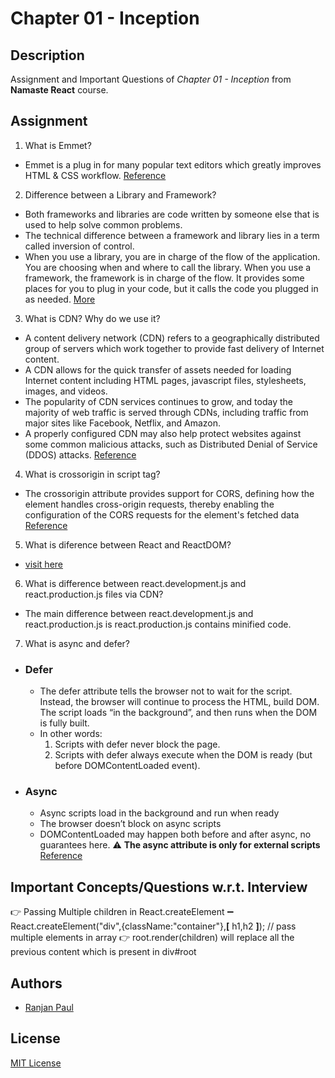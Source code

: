 
# Chapter 01 - Inception

## Description

 Assignment and Important Questions of *Chapter 01 - Inception* from **Namaste React** course.


 ## Assignment

1. What is Emmet?
- Emmet is a plug in for many popular text editors which greatly improves HTML & CSS workflow.
    [Reference](https://medium.com/@kartik2406/web-development-with-vs-code-part-1-emmet-6af80f0f630c)

2. Difference between a Library and Framework?
- Both frameworks and libraries are code written by someone else that is used to help solve common problems.  
- The technical difference between a framework and library lies in a term called inversion of control.
- When you use a library, you are in charge of the flow of the application. You are choosing when and where to call the library. When you use a framework, the framework is in charge of the flow. It provides some places for you to plug in your code, but it calls the code you plugged in as needed.
    [More](https://www.freecodecamp.org/news/the-difference-between-a-framework-and-a-library-bd133054023f/)

3. What is CDN? Why do we use it?
- A content delivery network (CDN) refers to a geographically distributed group of servers which work together to provide fast delivery of Internet content.
- A CDN allows for the quick transfer of assets needed for loading Internet content including HTML pages, javascript files, stylesheets, images, and videos.
- The popularity of CDN services continues to grow, and today the majority of web traffic is served through CDNs, including traffic from major sites like Facebook, Netflix, and Amazon.
- A properly configured CDN may also help protect websites against some common malicious attacks, such as Distributed Denial of Service (DDOS) attacks.
  [Reference](https://www.cloudflare.com/en-in/learning/cdn/what-is-a-cdn/)

4. What is crossorigin in script tag?
- The crossorigin attribute provides support for CORS, defining how the element handles cross-origin requests, thereby enabling the configuration of the CORS requests for the element's fetched data
  [Reference](https://developer.mozilla.org/en-US/docs/Web/HTML/Attributes/crossorigin)

5. What is diference between React and ReactDOM?
- [visit here](https://medium.com/programming-sage/react-vs-react-dom-a0ed3aea9745)

6. What is difference between react.development.js and react.production.js files via CDN?
- The main difference between react.development.js and react.production.js is react.production.js contains minified code.

7. What is async and defer?
 * ### Defer
    - The defer attribute tells the browser not to wait for the script. 
        Instead, the browser will continue to process the HTML, build DOM. The script loads “in the background”, and then runs when the DOM is fully built.
    - In other words:
        1. Scripts with defer never block the page.
        2. Scripts with defer always execute when the DOM is ready (but before DOMContentLoaded event).

 * ### Async
    - Async scripts load in the background and run when ready
    - The browser doesn’t block on async scripts
    - DOMContentLoaded may happen both before and after async, no guarantees here.
    :warning: **The async attribute is only for external scripts**
    [Reference](https://javascript.info/script-async-defer)


## Important Concepts/Questions w.r.t. Interview
:point_right: Passing Multiple children in React.createElement :heavy_minus_sign: React.createElement("div",{className:"container"},**[** h1,h2 **]**); // pass multiple elements in array
:point_right: root.render(children) will replace all the previous content which is present in div#root 
    
## Authors
- [Ranjan Paul](https://www.linkedin.com/in/ranjan-paul-681730171/)

## License

[MIT License](LICENSE)
